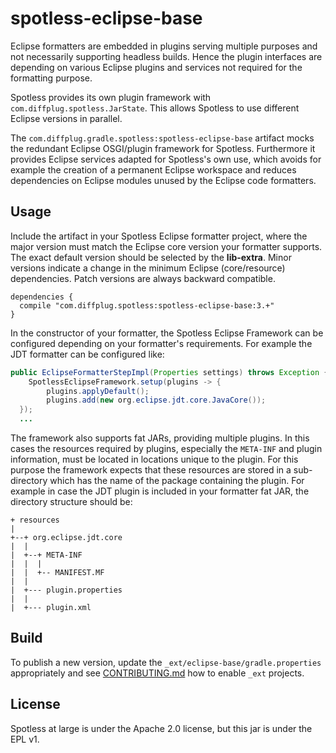 # spotless-eclipse-base

Eclipse formatters are embedded in plugins serving multiple purposes and not necessarily supporting headless builds. Hence the plugin interfaces are depending on various Eclipse plugins and services not required for the formatting purpose.

Spotless provides its own plugin framework with `com.diffplug.spotless.JarState`. This allows Spotless to use different Eclipse versions in parallel.


The `com.diffplug.gradle.spotless:spotless-eclipse-base` artifact mocks the redundant Eclipse OSGI/plugin framework for Spotless. Furthermore it provides Eclipse services adapted for Spotless's own use, which avoids for example the creation of a permanent Eclipse workspace and reduces dependencies on Eclipse modules unused by the Eclipse code formatters.

## Usage

Include the artifact in your Spotless Eclipse formatter project, where the major version must match the Eclipse core version your formatter supports. The exact default version should be selected by the **lib-extra**.
Minor versions indicate a change in the minimum Eclipse (core/resource) dependencies.
Patch versions are always backward compatible.


```Gradle
dependencies {
  compile "com.diffplug.spotless:spotless-eclipse-base:3.+"
}
```

In the constructor of your formatter, the Spotless Eclipse Framework can be configured depending on your formatter's requirements. For example the JDT formatter can be configured like:

```Java
public EclipseFormatterStepImpl(Properties settings) throws Exception {
    SpotlessEclipseFramework.setup(plugins -> {
        plugins.applyDefault();
        plugins.add(new org.eclipse.jdt.core.JavaCore());
  });
  ...
```

The framework also supports fat JARs, providing multiple plugins.
In this cases the resources required by plugins, especially the `META-INF` and plugin information, must be located in locations unique to the plugin.
For this purpose the framework expects that these resources are stored in a sub-directory
which has the name of the package containing the plugin. For example in case the JDT plugin
is included in your formatter fat JAR, the directory structure should be:

```
+ resources
|
+--+ org.eclipse.jdt.core
|  |
|  +--+ META-INF
|  |  |
|  |  +-- MANIFEST.MF
|  |
|  +--- plugin.properties
|  |
|  +--- plugin.xml

```

## Build

To publish a new version, update the `_ext/eclipse-base/gradle.properties` appropriately and see [CONTRIBUTING.md](../../CONTRIBUTING.md) how to enable
`_ext` projects.

## License

Spotless at large is under the Apache 2.0 license, but this jar is under the EPL v1.
